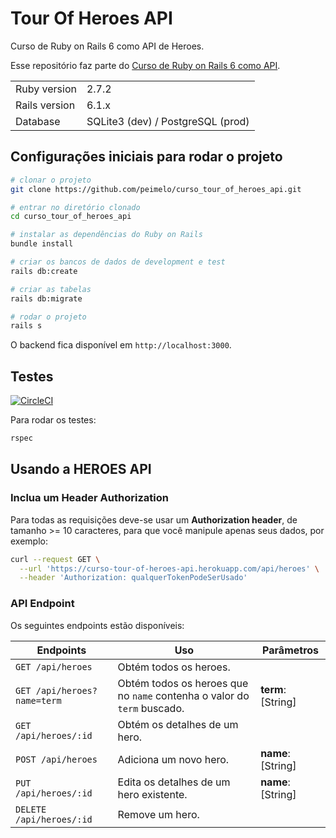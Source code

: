 # Tour Of Heroes API

Curso de Ruby on Rails 6 como API de Heroes.

Esse repositório faz parte do [Curso de Ruby on Rails 6 como API](https://www.youtube.com/watch?v=gTR6lx00Nac&list=PLqsayW8DhUmuvgOX08aXYk6Y-HGrdYg20).

<table>
  <tr>
    <td>Ruby version</td>
    <td>
      2.7.2
    </td>
  </tr>
  <tr>
    <td>Rails version</td>
    <td>
      6.1.x
    </td>
  </tr>
  <tr>
    <td>Database</td>
    <td>
      SQLite3 (dev) / PostgreSQL (prod)
    </td>
  </tr>
</table>

## Configurações iniciais para rodar o projeto

```bash
# clonar o projeto
git clone https://github.com/peimelo/curso_tour_of_heroes_api.git

# entrar no diretório clonado
cd curso_tour_of_heroes_api

# instalar as dependências do Ruby on Rails
bundle install

# criar os bancos de dados de development e test
rails db:create

# criar as tabelas
rails db:migrate

# rodar o projeto
rails s
```

O backend fica disponível em `http://localhost:3000`.

## Testes

[![CircleCI](https://circleci.com/gh/peimelo/curso_tour_of_heroes_api.svg?style=svg)](https://app.circleci.com/pipelines/github/joaoquint/curso_tour_of_heroes_api)

Para rodar os testes:

```bash
rspec
```

## Usando a HEROES API

### Inclua um Header Authorization

Para todas as requisições deve-se usar um **Authorization header**, de tamanho >= 10 caracteres, para que você manipule apenas seus dados, por exemplo:

```bash
curl --request GET \
  --url 'https://curso-tour-of-heroes-api.herokuapp.com/api/heroes' \
  --header 'Authorization: qualquerTokenPodeSerUsado'
```

### API Endpoint

Os seguintes endpoints estão disponíveis:

| Endpoints                   | Uso                                                                     | Parâmetros         |
| --------------------------- | ----------------------------------------------------------------------- | ------------------ |
| `GET /api/heroes`           | Obtém todos os heroes.                                                  |                    |
| `GET /api/heroes?name=term` | Obtém todos os heroes que no `name` contenha o valor do `term` buscado. | **term**: [String] |
| `GET /api/heroes/:id`       | Obtém os detalhes de um hero.                                           |                    |
| `POST /api/heroes`          | Adiciona um novo hero.                                                  | **name**: [String] |
| `PUT /api/heroes/:id`       | Edita os detalhes de um hero existente.                                 | **name**: [String] |
| `DELETE /api/heroes/:id`    | Remove um hero.                                                         |                    |